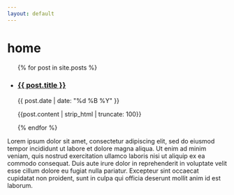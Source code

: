 ```yaml
---
layout: default
---
```


# home
<section>
    <aside>
        <ul class="entries">
            {% for post in site.posts %}
              <li>
                <article>
                  <a href="{{ post.url }}">
                    <h3>{{ post.title }}</h3>    
                  </a>
                  <time class="blogdate"> {{ post.date | date: "%d %B %Y" }} </time>
                  <p> {{post.content | strip_html | truncate: 100}} </p>
                </article>
              </li>
            {% endfor %}
        </ul>
    </aside>
    <p>
        Lorem ipsum dolor sit amet, consectetur adipiscing elit, sed do eiusmod tempor incididunt ut labore et dolore   magna aliqua. Ut enim ad minim veniam, quis nostrud exercitation ullamco laboris nisi ut aliquip ex ea commodo    consequat. Duis aute irure dolor in reprehenderit in voluptate velit esse cillum dolore eu fugiat nulla    pariatur. Excepteur sint occaecat cupidatat non proident, sunt in culpa qui officia deserunt mollit anim id    est laborum.
    </p>
</section>
